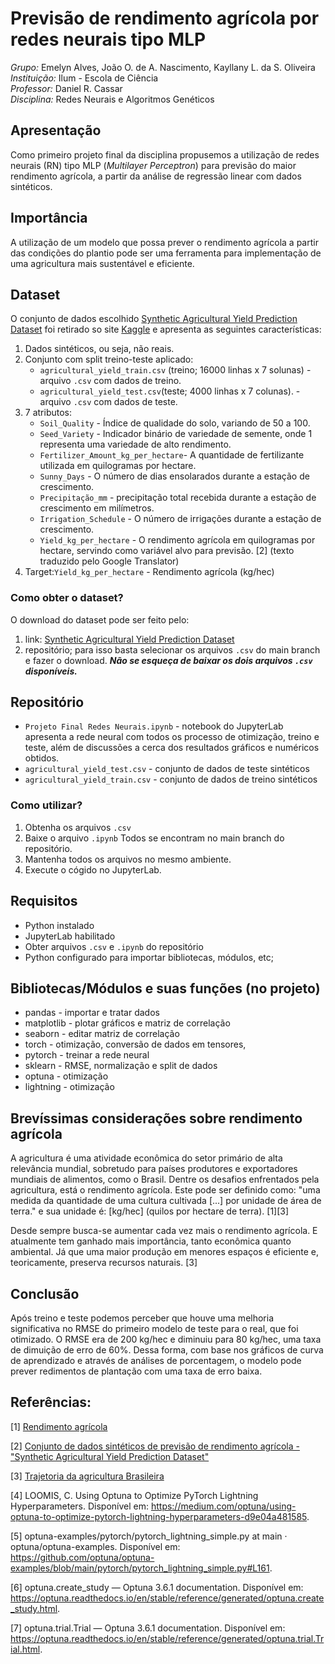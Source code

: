 # Previsão de rendimento agrícola por redes neurais tipo MLP
*Grupo:* Emelyn Alves, João O. de A. Nascimento, Kayllany L. da S. Oliveira
<br>
*Instituição:* Ilum - Escola de Ciência 
<br>
*Professor:* Daniel R. Cassar
<br>
*Disciplina:* Redes Neurais e Algoritmos Genéticos

## Apresentação 
Como primeiro projeto final da disciplina propusemos a utilização de redes neurais (RN) tipo MLP (*Multilayer Perceptron*) para previsão do maior rendimento agrícola, a partir da análise de regressão linear com dados sintéticos.

## Importância
A utilização de um modelo que possa prever o rendimento agrícola a partir das condições do plantio pode ser uma ferramenta para implementação de uma agricultura mais sustentável e eficiente.  

## Dataset
O conjunto de dados escolhido [Synthetic Agricultural Yield Prediction Dataset](https://www.kaggle.com/datasets/blueloki/synthetic-agricultural-yield-prediction-dataset/data) foi retirado so site [Kaggle](https://www.kaggle.com/) e apresenta as seguintes características: 

1. Dados sintéticos, ou seja, não reais.
2. Conjunto com split treino-teste aplicado:
   * `agricultural_yield_train.csv` (treino; 16000 linhas x 7 solunas) - arquivo `.csv` com dados de treino. 
   * `agricultural_yield_test.csv`(teste; 4000 linhas x 7 colunas). - arquivo `.csv` com dados de teste. 
3. 7 atributos:
   * `Soil_Quality` - Índice de qualidade do solo, variando de 50 a 100.
   * `Seed_Variety` -  Indicador binário de variedade de semente, onde 1 representa uma variedade de alto rendimento.
   * `Fertilizer_Amount_kg_per_hectare`- A quantidade de fertilizante utilizada em quilogramas por hectare.
   * `Sunny_Days` - O número de dias ensolarados durante a estação de crescimento.
   * `Precipitação_mm` - precipitação total recebida durante a estação de crescimento em milímetros.
   * `Irrigation_Schedule` - O número de irrigações durante a estação de crescimento.
   * `Yield_kg_per_hectare` - O rendimento agrícola em quilogramas por hectare, servindo como variável alvo para previsão. [2] (texto traduzido pelo Google Translator)
4. Target:`Yield_kg_per_hectare` - Rendimento agrícola (kg/hec)

### Como obter o dataset? 
O download do dataset pode ser feito pelo:
1. link: [Synthetic Agricultural Yield Prediction Dataset](https://www.kaggle.com/datasets/blueloki/synthetic-agricultural-yield-prediction-dataset/data)
2. repositório; para isso basta selecionar os arquivos `.csv` do main branch e fazer o download.
***Não se esqueça de baixar os dois arquivos `.csv` disponíveis.***

## Repositório
* `Projeto Final Redes Neurais.ipynb` - notebook do JupyterLab apresenta a rede neural com todos os processo de otimização, treino e teste, além de discussões a cerca dos resultados gráficos e numéricos obtidos. 
* `agricultural_yield_test.csv` - conjunto de dados de teste sintéticos 
* `agricultural_yield_train.csv` - conjunto de dados de treino sintéticos

### Como utilizar? 
1. Obtenha os arquivos `.csv` 
2. Baixe o arquivo `.ipynb`
Todos se encontram no main branch do repositório.
3. Mantenha todos os arquivos no mesmo ambiente.
4. Execute o cógido no JupyterLab.

## Requisitos 
* Python instalado
* JupyterLab habilitado
* Obter arquivos `.csv` e `.ipynb` do repositório 
* Python configurado para importar bibliotecas, módulos, etc;

## Bibliotecas/Módulos e suas funções (no projeto)
* pandas - importar e tratar dados
* matplotlib - plotar gráficos e matriz de correlação
* seaborn - editar matriz de correlação
* torch - otimização, conversão de dados em tensores, 
* pytorch - treinar a rede neural
* sklearn - RMSE, normalização e split de dados
* optuna - otimização
* lightning - otimização

## Brevíssimas considerações sobre rendimento agrícola
A agricultura é uma atividade econômica do setor primário de alta relevância mundial, sobretudo para países produtores e exportadores mundiais de alimentos, como o Brasil. Dentre os desafios enfrentados pela agricultura, está o rendimento agrícola. Este pode ser definido como: "uma medida da quantidade de uma cultura cultivada [...] por unidade de área de terra."  e sua unidade é: [kg/hec] (quilos por hectare de terra). [1][3]

Desde sempre busca-se aumentar cada vez mais o rendimento agrícola. E atualmente tem ganhado mais importância, tanto econômica quanto ambiental. Já que uma maior produção em menores espaços é eficiente e, teoricamente, preserva recursos naturais. [3]

## Conclusão

Após treino e teste podemos perceber que houve uma melhoria significativa no RMSE do primeiro modelo de teste para o real, que foi otimizado. O RMSE era de 200 kg/hec e diminuiu para 80 kg/hec, uma taxa de dimuição de erro de 60%. 
Dessa forma, com base nos gráficos de curva de aprendizado e através de análises de porcentagem, o modelo pode prever redimentos de plantação com uma taxa de erro baixa. 


## Referências: 
[1] [Rendimento agrícola](https://pt.wikipedia.org/wiki/Rendimento_agr%C3%ADcola#:~:text=Na%20agricultura%2C%20o%20rendimento%20%C3%A9,maneira%20de%20calcular%20os%20rendimentos.)

[2] [Conjunto de dados sintéticos de previsão de rendimento agrícola - "Synthetic Agricultural Yield Prediction Dataset"](https://www.kaggle.com/datasets/blueloki/synthetic-agricultural-yield-prediction-dataset/data)

[3] [Trajetoria da agricultura Brasileira](https://www.embrapa.br/visao/trajetoria-da-agricultura-brasileira)

[4] LOOMIS, C. Using Optuna to Optimize PyTorch Lightning Hyperparameters. Disponível em: <https://medium.com/optuna/using-optuna-to-optimize-pytorch-lightning-hyperparameters-d9e04a481585>.

[5] optuna-examples/pytorch/pytorch_lightning_simple.py at main · optuna/optuna-examples. Disponível em: <https://github.com/optuna/optuna-examples/blob/main/pytorch/pytorch_lightning_simple.py#L161>.

[6] optuna.create_study — Optuna 3.6.1 documentation. Disponível em: <https://optuna.readthedocs.io/en/stable/reference/generated/optuna.create_study.html>.

[7] optuna.trial.Trial — Optuna 3.6.1 documentation. Disponível em: <https://optuna.readthedocs.io/en/stable/reference/generated/optuna.trial.Trial.html>.
